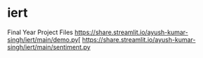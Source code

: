 # iert
Final Year Project Files
https://share.streamlit.io/ayush-kumar-singh/iert/main/demo.py[
https://share.streamlit.io/ayush-kumar-singh/iert/main/sentiment.py
